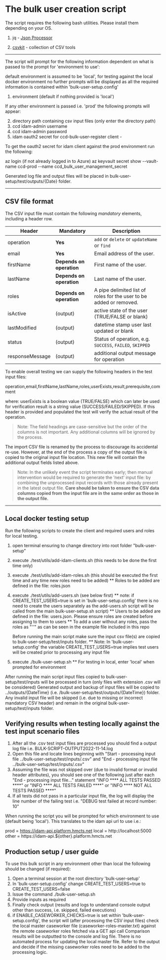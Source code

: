 # The bulk user creation script

The script requires the following bash utilities. Please install them depending on your OS.

1. jq - [Json Processor](https://stedolan.github.io/jq)

2. [csvkit](https://formulae.brew.sh/formula/csvkit) - collection of CSV tools 

----
The script will prompt for the following information dependent on what is passed to the prompt for 'environment to use':

default environment is assumed to be 'local', for testing against the local docker environment no further prompts will be displayed
as all the required information is contained within 'bulk-user-setup.config'

1. environment (default if nothing provided is 'local')

If any other environment is passed i.e. 'prod' the following prompts will appear:

2. directory path containing csv input files (only enter the directory path)
3. ccd idam-admin username
4. ccd idam-admin password
5. idam oauth2 secret for ccd-bulk-user-register client -


To get the oauth2 secret for idam client against the prod environment run the following:

az login (if not already logged in to Azure)
az keyvault secret show --vault-name ccd-prod --name ccd_bulk_user_management_secret

Generated log file and output files will be placed in bulk-user-setup/test/outputs/{Date} folder.

----

## CSV file format

The CSV input file must contain the following *mandatory* elements, including a header row.

| Header            | Mandatory                | Description                                                         |
|-------------------|--------------------------|---------------------------------------------------------------------|
| operation         | **Yes**                  | `add` or `delete` or `updateName` or `find`                         |
| email             | **Yes**                  | Email address of the user.                                          |
| firstName         | **Depends on operation** | First name of the user.                                             |
| lastName          | **Depends on operation** | Last name of the user.                                              |
| roles             | **Depends on operation** | A pipe delimited list of roles for the user to be added or removed. |
| isActive          | (output)                 | active state of the user (TRUE/FALSE or blank)                      |
| lastModified      | (output)                 | datetime stamp user last updated or blank                           |
| status            | (output)                 | Status of operation, e.g. `SUCCESS`, `FAILED`, `SKIPPED`            |
| responseMessage   | (output)                 | additional output message for operation                             |

To enable overall testing we can supply the following headers in the test input files:

operation,email,firstName,lastName,roles,userExists,result,prerequisite,comment

where: 
userExists is a boolean value (TRUE/FALSE) which can later be used for verification
result is a string value (SUCCESS/FAILED/SKIPPED). If this header is provided and populated the test will verify the actual 
result of the operation.


> Note: The field headings are case-sensitive but the order of the columns is not important. Any additional columns
  will be ignored by the process.

The import CSV file is renamed by the process to discourage its accidental re-use. However, at the end of the process
 a copy of the output file is copied to the original input file location. This new file will contain the additional
 output fields listed above.

> Note: In the unlikely event the script terminates early; then manual intervention would be required to generate the
  ‘next’ input file: by combining the unprocessed input records with those already present in the latest output file.
  **Care should be taken to ensure the CSV data columns copied from the input file are in the same order as those in
  the output file.**

----

## Local docker testing setup

Run the following scripts to create the client and required users and roles for local testing.

1. open terminal ensuring to change directory into root folder "bulk-user-setup"
2. execute ./test/utils/add-idam-clients.sh (this needs to be done the first time only)
3. execute ./test/utils/add-idam-roles.sh (this should be executed the first time and any time new roles need to be added)
   ** Roles to be added are defined in the file: roles.json
4. execute ./test/utils/add-users.sh (see below first)
   ** note: if CREATE_TEST_USERS=true is set in 'bulk-user-setup.config' there is no need to create the users separately as 
      the add-users.sh script will be called from the main bulk-user-setup.sh script)
   ** Users to be added are defined in the file: users.json. Please ensure roles are created before assigning to them to users
   ** To add a user without any roles, pass the roles as "''" as can be seen in the example file included in this repo

   Before running the main script make sure the input csv file(s) are copied to bulk-user-setup/test/inputs folder.
   ** Note: In 'bulk-user-setup.config' the variable CREATE_TEST_USERS=true implies test users will be created prior to processing any input file
5. execute ./bulk-user-setup.sh
   ** For testing in local, enter 'local' when prompted for environment

After running the main script input files copied to bulk-user-setup/test/inputs will be processed in turn (only files with extension .csv will be considered)
Generated output and backup of input files will be copied to ../outputs/{DateTime} (i.e. /bulk-user-setup/test/outputs/{DateTime}) folder.
Any invalid input file will be skipped (i.e. due to missing or incorrect mandatory CSV header) and remain in the original bulk-user-setup/test/inputs folder.

## Verifying results when testing locally against the test input scenario files

1. After all the .csv test input files are processed you should find a output log file i.e. BULK-SCRIPT-OUTPUT2022-11-14.log
2. Open this file and locate lines beginning with "Start - processing input file ../bulk-user-setup/test/inputs/<file>.csv"
   and "End - processing input file ../bulk-user-setup/test/inputs/<file>.csv"
3. Assuming the file was not skipped over (due to invalid format or invalid header attributes), you should see one of 
   the following just after each "End - processing input file..." statement
   "INFO **** ALL TESTS PASSED ****" or "INFO **** ALL TESTS FAILED ****" or "INFO **** NOT ALL TESTS PASSED ****"
4. If all tests did not pass in a particular input file, the log will display the line number of the failing test i.e.
   "DEBUG test failed at record number: 10"

When running the script you will be prompted for which environment to use (default being 'local'). This translates to the idam api url to use i.e.:

prod = https://idam-api.platform.hmcts.net
local = http://localhost:5000
other = https://idam-api.${other}.platform.hmcts.net

## Production setup / user guide

To use this bulk script in any environment other than local the following should be changed (if required):

1. Open a terminal session at the root directory 'bulk-user-setup'
2. In 'bulk-user-setup.config' change CREATE_TEST_USERS=true to CREATE_TEST_USERS=false
3. Issue the command ./bulk-user-setup.sh
4. Provide inputs as required
5. Finally check output (results and logs to understand console output other than success, i.e. skipped, failed executions)
6. if ENABLE_CASEWORKER_CHECKS=true is set within 'bulk-user-setup.config', the script will (after processing the CSV input files) 
   check the local master caseworker file (caseworker-roles-master.txt) against the remote caseworker roles fetched via a GET api call
   Comparison results will be outputted to the console and log file. There is no automated process for updating the local master file.
   Refer to the output and decide if the missing caseworker roles need to be added to the processing logic.

